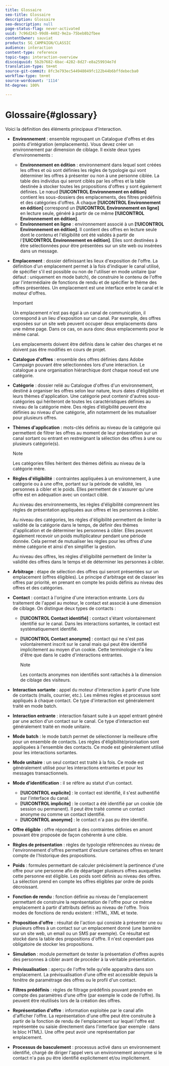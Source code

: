 ```yaml
---
title: Glossaire
seo-title: Glossaire
description: Glossaire
seo-description: null
page-status-flag: never-activated
uuid: 7c96d243-99d8-4402-9e2a-75beb8b2fbee
contentOwner: sauviat
products: SG_CAMPAIGN/CLASSIC
audience: interaction
content-type: reference
topic-tags: interaction-overview
discoiquuid: 5b2b7682-6bac-4282-8d27-e8a259934e7d
translation-type: tm+mt
source-git-commit: 8fc3e793ec544948049fc122b44b6bffdebecba0
workflow-type: tm+mt
source-wordcount: '1114'
ht-degree: 100%

---
```



# Glossaire{#glossary}

Voici la définition des éléments principaux d&#39;Interaction.

* **Environnement** : ensemble regroupant un Catalogue d&#39;offres et des points d&#39;intégration (emplacements). Vous devez créer un environnement par dimension de ciblage. Il existe deux types d&#39;environnements :

   * **Environnement en édition** : environnement dans lequel sont créées les offres et où sont définies les règles de typologie qui vont déterminer les offres à présenter ou non à une personne ciblée. La table des individus qui seront ciblés par les offres et la table destinée à stocker toutes les propositions d&#39;offres y sont également définies. Le nœud **[!UICONTROL Environnement en édition]** contient les sous-dossiers des emplacements, des filtres prédéfinis et des catégories d&#39;offres. À chaque **[!UICONTROL Environnement en édition]** correspond un **[!UICONTROL Environnement en ligne]** en lecture seule, généré à partir de ce même **[!UICONTROL Environnement en édition]**.
   * **Environnement en ligne** : environnement associé à un **[!UICONTROL Environnement en édition]**. Il contient des offres en lecture seule dont le contenu et l&#39;éligibilité ont été validés à partir de l&#39;**[!UICONTROL Environnement en édition]**. Elles sont destinées à être sélectionnées pour être présentées sur un site web ou insérées dans un message.

* **Emplacement** : dossier définissant les lieux d&#39;exposition de l&#39;offre. La définition d&#39;un emplacement permet à la fois d&#39;indiquer le canal utilisé, de spécifier s&#39;il est possible ou non de l&#39;utiliser en mode unitaire (par défaut : uniquement en mode batch), de construire le contenu de l&#39;offre par l&#39;intermédiaire de fonctions de rendu et de spécifier le thème des offres présentées. Un emplacement est une interface entre le canal et le moteur d&#39;offres.

   >[!IMPORTANT]
   >
   >Un emplacement n&#39;est pas égal à un canal de communication, il correspond à un lieu d&#39;exposition sur un canal. Par exemple, des offres exposées sur un site web peuvent occuper deux emplacements dans une même page. Dans ce cas, on aura donc deux emplacements pour le même canal.
   >
   >Les emplacements doivent être définis dans le cahier des charges et ne doivent pas être modifiés en cours de projet.

* **Catalogue d&#39;offres** : ensemble des offres définies dans Adobe Campaign pouvant être sélectionnées lors d&#39;une interaction. Le catalogue a une organisation hiérarchique dont chaque noeud est une catégorie.
* **Catégorie** : dossier relié au Catalogue d&#39;offres d&#39;un environnement, destiné à organiser les offres selon leur nature, leurs dates d&#39;éligibilité et leurs thèmes d&#39;application. Une catégorie peut contenir d&#39;autres sous-catégories qui hériteront de toutes les caractéristiques définies au niveau de la catégorie mère. Des règles d&#39;éligibilité peuvent être définies au niveau d&#39;une catégorie, afin notamment de les mutualiser pour plusieurs offres.
* **Thèmes d&#39;application** : mots-clés définis au niveau de la catégorie qui permettent de filtrer les offres au moment de leur présentation sur un canal sortant ou entrant en restreignant la sélection des offres à une ou plusieurs catégorie(s).

   >[!NOTE]
   >
   >Les catégories filles héritent des thèmes définis au niveau de la catégorie mère.

* **Règles d&#39;éligibilité** : contraintes appliquées à un environnement, à une catégorie ou à une offre, portant sur la période de validité, les personnes à cibler et le poids. Elles permettent de s&#39;assurer qu&#39;une offre est en adéquation avec un contact ciblé.

   Au niveau des environnements, les règles d&#39;éligibilité comprennent les règles de présentation appliquées aux offres et les personnes à cibler.

   Au niveau des catégories, les règles d&#39;éligibilité permettent de limiter la validité de la catégorie dans le temps, de définir des thèmes d&#39;application et de déterminer les personnes à cibler. Elles peuvent également recevoir un poids multiplicateur pendant une période donnée. Cela permet de mutualiser les règles pour les offres d&#39;une même catégorie et ainsi d&#39;en simplifier la gestion.

   Au niveau des offres, les règles d&#39;éligibilité permettent de limiter la validité des offres dans le temps et de déterminer les personnes à cibler.

* **Arbitrage** : étape de sélection des offres qui seront présentées sur un emplacement (offres éligibles). Le principe d&#39;arbitrage est de classer les offres par priorité, en prenant en compte les poids définis au niveau des offres et des catégories.
* **Contact** : contact à l&#39;origine d&#39;une interaction entrante. Lors du traitement de l&#39;appel au moteur, le contact est associé à une dimension de ciblage. On distingue deux types de contacts :

   * **[!UICONTROL Contact identifié]** : contact s&#39;étant volontairement identifié sur le canal. Dans les interactions sortantes, le contact est systématiquement identifié.
   * **[!UICONTROL Contact anonyme]** : contact qui ne s&#39;est pas volontairement inscrit sur le canal mais qui peut être identifié implicitement au moyen d&#39;un cookie. Cette terminologie n&#39;a lieu d&#39;être que dans le cadre d&#39;interactions entrantes.

      >[!NOTE]
      >
      >Les contacts anonymes non identifiés sont rattachés à la dimension de ciblage des visiteurs.

* **Interaction sortante** : appel du moteur d&#39;interaction à partir d&#39;une liste de contacts (mails, courrier, etc.). Les mêmes règles et processus sont appliqués à chaque contact. Ce type d&#39;interaction est généralement traité en mode batch.
* **Interaction entrante** : interaction faisant suite à un appel entrant généré par une action d&#39;un contact sur le canal. Ce type d&#39;interaction est généralement traité en mode unitaire.
* **Mode batch** : le mode batch permet de sélectionner la meilleure offre pour un ensemble de contacts. Les règles d&#39;éligibilité/priorisation sont appliquées à l&#39;ensemble des contacts. Ce mode est généralement utilisé pour les interactions sortantes.
* **Mode unitaire** : un seul contact est traité à la fois. Ce mode est généralement utilisé pour les interactions entrantes et pour les messages transactionnels.
* **Mode d&#39;identification** : il se réfère au statut d&#39;un contact.

   * **[!UICONTROL explicite]** : le contact est identifié, il s&#39;est authentifié sur l&#39;interface du canal.
   * **[!UICONTROL implicite]** : le contact a été identifié par un cookie (de session ou permanent). Il peut être traité comme un contact anonyme ou comme un contact identifié.
   * **[!UICONTROL anonyme]** : le contact n&#39;a pas pu être identifié.

* **Offre éligible** : offre répondant à des contraintes définies en amont pouvant être proposée de façon cohérente à une cible.
* **Règles de présentation** : règles de typologie référencées au niveau de l&#39;environnement d&#39;offres permettant d&#39;exclure certaines offres en tenant compte de l&#39;historique des propositions.
* **Poids** : formules permettant de calculer précisément la pertinence d&#39;une offre pour une personne afin de départager plusieurs offres auxquelles cette personne est éligible. Les poids sont définis au niveau des offres. La sélection prend en compte les offres éligibles par ordre de poids décroissant.
* **Fonction de rendu** : fonction définie au niveau de l&#39;emplacement permettant de construire la représentation de l&#39;offre pour ce même emplacement à partir d&#39;attributs définis au niveau de l&#39;offre. Trois modes de fonctions de rendu existent : HTML, XML et texte.
* **Proposition d&#39;offre** : résultat de l&#39;action qui consiste à présenter une ou plusieurs offres à un contact sur un emplacement donné (une bannière sur un site web, un email ou un SMS par exemple). Ce résultat est stocké dans la table des propositions d&#39;offre. Il n&#39;est cependant pas obligatoire de stocker les propositions.
* **Simulation** : module permettant de tester la présentation d&#39;offres auprès des personnes à cibler avant de procéder à la véritable présentation.
* **Prévisualisation** : aperçu de l&#39;offre telle qu&#39;elle apparaîtra dans son emplacement. La prévisualisation d&#39;une offre est accessible depuis la fenêtre de paramétrage des offres ou le profil d&#39;un contact.
* **Filtres prédéfinis** : règles de filtrage prédéfinis pouvant prendre en compte des paramètres d&#39;une offre (par exemple le code de l&#39;offre). Ils peuvent être réutilisés lors de la création des offres.
* **Représentation d&#39;offre** : information exploitée par le canal afin d&#39;afficher l&#39;offre. La représentation d&#39;une offre peut être construite à partir de la fonction de rendu de l&#39;emplacement sur lequel l&#39;offre est représentée ou saisie directement dans l&#39;interface (par exemple : dans le bloc HTML). Une offre peut avoir une représentation par emplacement.
* **Processus de basculement** : processus activé dans un environnement identifié, chargé de diriger l&#39;appel vers un environnement anonyme si le contact n&#39;a pas pu être identifié explicitement et/ou implicitement.


